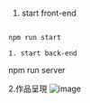 1. start front-end

```

npm run start

1. start back-end

```

npm run server

2.作品呈現
![image](https://user-images.githubusercontent.com/85146178/218271167-0b54e9bd-104f-4e95-b621-42db423cfce7.png)



